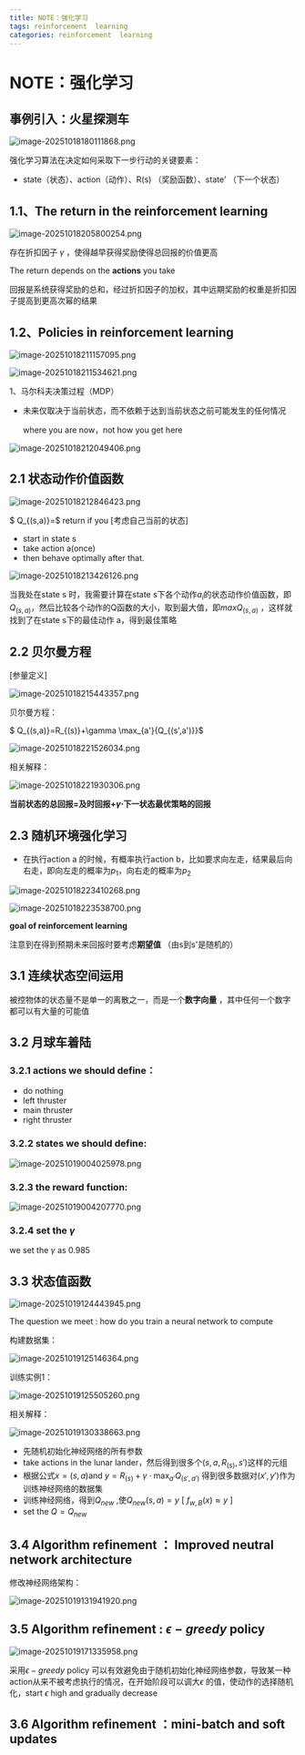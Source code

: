 ```yaml
---
title: NOTE：强化学习
tags: reinforcement  learning
categories: reinforcement  learning
---
```

# NOTE：强化学习

## 事例引入：火星探测车

![image-20251018180111868.png](../img/RL/image-20251018180111868.png)

强化学习算法在决定如何采取下一步行动的关键要素：

* state（状态）、action（动作）、R(s) （奖励函数）、state' （下一个状态）

## 1.1、The return in the reinforcement learning

![image-20251018205800254.png](../img/RL/image-20251018205800254.png)

存在折扣因子 $\gamma$ ，使得越早获得奖励使得总回报的价值更高

The return depends on the **actions** you take 

回报是系统获得奖励的总和，经过折扣因子的加权，其中远期奖励的权重是折扣因子提高到更高次幂的结果



## 1.2、Policies in reinforcement learning

![image-20251018211157095.png](../img/RL/image-20251018211157095.png)

![image-20251018211534621.png](../img/RL/image-20251018211534621.png)

1、马尔科夫决策过程（MDP）

* 未来仅取决于当前状态，而不依赖于达到当前状态之前可能发生的任何情况

  where you are now，not how you get here

![image-20251018212049406.png](../img/RL/image-20251018212049406.png)



## 2.1 状态动作价值函数

![image-20251018212846423.png](../img/RL/image-20251018212846423.png)

$ Q_{(s,a)}=$ return if you [考虑自己当前的状态]

* start in state s
* take action a(once)
* then behave optimally after that.

![image-20251018213426126.png](../img/RL/image-20251018213426126.png)

当我处在state s 时，我需要计算在state s下各个动作$a_i$的状态动作价值函数，即$Q_{(s,a)}$，然后比较各个动作的Q函数的大小，取到最大值，即$max Q_{(s,a)}$ ，这样就找到了在state s下的最佳动作 a，得到最佳策略

## 2.2 贝尔曼方程

[参量定义]

![image-20251018215443357.png](../img/RL/image-20251018215443357.png)

贝尔曼方程：

 $ Q_{(s,a)}=R_{(s)}+\gamma \max_{a'}{Q_{(s',a')}}$

![image-20251018221526034.png](../img/RL/image-20251018221526034.png)

相关解释：

![image-20251018221930306.png](../img/RL/image-20251018221930306.png)

 **当前状态的总回报=及时回报+$\gamma \cdot$下一状态最优策略的回报**

## 2.3 随机环境强化学习

* 在执行action a 的时候，有概率执行action b，比如要求向左走，结果最后向右走，即向左走的概率为$p_1$，向右走的概率为$p_2$

![image-20251018223410268.png](../img/RL/image-20251018223410268.png)

![image-20251018223538700.png](../img/RL/image-20251018223538700.png)

 **goal of reinforcement learning**

注意到在得到预期未来回报时要考虑**期望值** （由s到s'是随机的）



## 3.1 连续状态空间运用

被控物体的状态量不是单一的离散之一，而是一个**数字向量** ，其中任何一个数字都可以有大量的可能值



##  3.2 月球车着陆

### 3.2.1 actions we should define：

* do nothing 
* left thruster
* main thruster
* right thruster

### 3.2.2 states we should define:

![image-20251019004025978.png](../img/RL/image-20251019004025978.png)

### 3.2.3 the reward function:

![image-20251019004207770.png](../img/RL/image-20251019004207770.png)

### 3.2.4 set the $\gamma$ 

we set the $\gamma$  as 0.985 

## 3.3 状态值函数

![image-20251019124443945.png](../img/RL/image-20251019124443945.png)

The question we meet : how do you train a neural network to compute 

构建数据集：

![image-20251019125146364.png](../img/RL/image-20251019125146364.png)

训练实例1：

![image-20251019125505260.png](../img/RL/image-20251019125505260.png)

相关解释：

![image-20251019130338663.png](../img/RL/image-20251019130338663.png)

* 先随机初始化神经网络的所有参数
* take actions in the lunar lander，然后得到很多个$(s,a,R_{(s)},s')$这样的元组
* 根据公式$x=(s,a)$and $y=R_{(s)}+\gamma \cdot \max_{a'}{Q_{(s',a')}}$ 得到很多数据对$(x',y')$作为训练神经网络的数据集
* 训练神经网络，得到$Q_{new}$ ,使$Q_{new}(s,a)=y$ [  $f_{w,B}(x) \approx y$  ]
* set the $Q=Q_{new}$ 

## 3.4  Algorithm refinement ： Improved neutral network architecture

修改神经网络架构：

![image-20251019131941920.png](../img/RL/image-20251019131941920.png)



## 3.5 Algorithm refinement : $\epsilon-greedy$ policy

![image-20251019171335958.png](../img/RL/image-20251019171335958.png)

采用$\epsilon-greedy$ policy 可以有效避免由于随机初始化神经网络参数，导致某一种action从来不被考虑执行的情况，在开始阶段可以调大$\epsilon$ 的值，使动作的选择随机化，start $\epsilon$ high and gradually decrease 

## 3.6 Algorithm refinement ：mini-batch and soft updates






